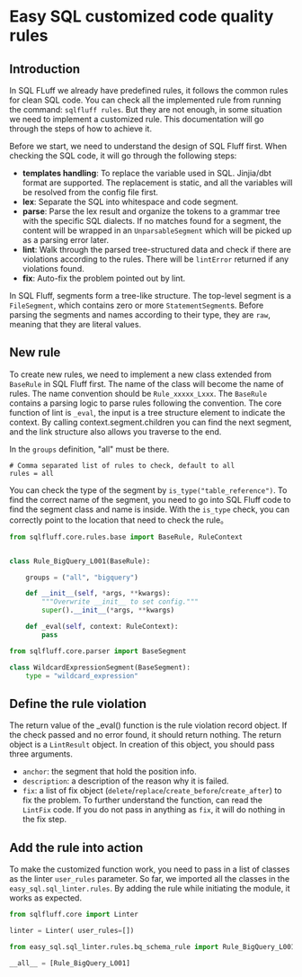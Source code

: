 # Easy SQL customized code quality rules

## Introduction

In SQL FLuff we already have predefined rules, it follows the common rules for clean SQL code.
You can check all the implemented rule from running the command: `sqlfluff rules`.
But they are not enough, in some situation we need to implement a customized rule. This documentation will go through the steps of how to achieve it.

Before we start, we need to understand the design of SQL Fluff first. When checking the SQL code, it will go through the following steps:

- **templates handling**: To replace the variable used in SQL. Jinjia/dbt format are supported. The replacement is static, and all the variables will be resolved from the config file first.
- **lex**: Separate the SQL into whitespace and code segment.
- **parse**: Parse the lex result and organize the tokens to a grammar tree with the specific SQL dialects. If no matches found for a segment, the content will be wrapped in an `UnparsableSegment` which will be picked up as a parsing error later.
- **lint**: Walk through the parsed tree-structured data and check if there are violations according to the rules. There will be `lintError` returned if any violations found.
- **fix**: Auto-fix the problem pointed out by lint.

In SQL Fluff, segments form a tree-like structure. The top-level segment is a `FileSegment`, which contains zero or more `StatementSegment`s.
Before parsing the segments and names according to their type, they are `raw`, meaning that they are literal values.

## New rule

To create new rules, we need to implement a new class extended from `BaseRule` in SQL Fluff first.
The name of the class will become the name of rules. The name convention should be `Rule_xxxxx_Lxxx`. The `BaseRule` contains a parsing logic to parse rules following the convention.
The core function of lint is `_eval`, the input is a tree structure element to indicate the context.
By calling context.segment.children you can find the next segment, and the link structure also allows you traverse to the end.

In the `groups` definition, "all" must be there.

```config
# Comma separated list of rules to check, default to all
rules = all
```

You can check the type of the segment by `is_type("table_reference")`. To find the correct name of the segment, you need to go into SQL Fluff code to find the segment class and name is inside.
With the `is_type` check, you can correctly point to the location that need to check the rule。

```python
from sqlfluff.core.rules.base import BaseRule, RuleContext


class Rule_BigQuery_L001(BaseRule):

    groups = ("all", "bigquery")

    def __init__(self, *args, **kwargs):
        """Overwrite __init__ to set config."""
        super().__init__(*args, **kwargs)

    def _eval(self, context: RuleContext):
        pass
```

```python
from sqlfluff.core.parser import BaseSegment

class WildcardExpressionSegment(BaseSegment):
    type = "wildcard_expression"
```

## Define the rule violation

The return value of the _eval() function is the rule violation record object.
If the check passed and no error found, it should return nothing.
The return object is a `LintResult` object. In creation of this object, you should pass three arguments.

+ `anchor`: the segment that hold the position info.
+ `description`: a description of the reason why it is failed.
+ `fix`: a list of fix object (`delete`/`replace`/`create_before`/`create_after`) to fix the problem. To further understand the function, can read the `LintFix` code. If you do not pass in anything as `fix`, it will do nothing in the fix step.


## Add the rule into action

To make the customized function work, you need to pass in a list of classes as the linter `user_rules` parameter.
So far, we imported all the classes in the `easy_sql.sql_linter.rules`. By adding the rule while initiating the module, it works as expected.

```python
from sqlfluff.core import Linter

linter = Linter( user_rules=[])
```

```python
from easy_sql.sql_linter.rules.bq_schema_rule import Rule_BigQuery_L001

__all__ = [Rule_BigQuery_L001]
```
